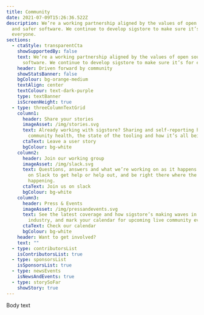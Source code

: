```yaml
---
title: Community
date: 2021-07-09T15:26:36.522Z
description: We’re a working partnership aligned by the values of open source
  and safer software. We continue to develop sigstore to make sure it’s for
  everyone.
sections:
  - ctaStyle: transparentCta
    showSupportedBy: false
    text: We’re a working partnership aligned by the values of open source and safer
      software. We continue to develop sigstore to make sure it’s for everyone.
    header: Driven forward by community
    showStatsBanner: false
    bgColour: bg-orange-medium
    textAlign: center
    textColour: text-dark-purple
    type: textBanner
    isScreenHeight: true
  - type: threeColumnTextGrid
    column1:
      header: Share your stories
      imageAsset: /img/stories.svg
      text: Already working with sigstore? Sharing and self-reporting helps us track
        community health, the state of the tooling and how it’s all being used.
      ctaText: Leave a user story
      bgColour: bg-white
    column2:
      header: Join our working group
      imageAsset: /img/slack.svg
      text: Questions, answers and what we’re working on as it happens. Come join us
        on Slack to get help or help out, and be right there where the action’s
        happening.
      ctaText: Join us on slack
      bgColour: bg-white
    column3:
      header: Press & Events
      imageAsset: /img/pressandevents.svg
      text: See the latest coverage and how sigstore’s making waves in the wider
        industry, and mark your calendar for upcoming live community events.
      ctaText: Check our calendar
      bgColour: bg-white
    header: Want to get involved?
    text: ""
  - type: contributorsList
    isContributorsList: true
  - type: sponsorsList
    isSponsorsList: true
  - type: newsEvents
    isNewsAndEvents: true
  - type: storySoFar
    showStory: true
---
```

Body text